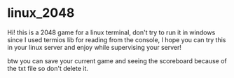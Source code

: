 # linux_2048
Hi! this is a 2048 game for a linux terminal, don't try to run it in windows since I used termios lib for reading from the console,
I hope you can try this in your linux server and enjoy while supervising your server!

btw you can save your current game and seeing the scoreboard because of the txt file so don't delete it.
